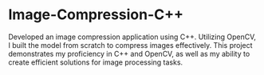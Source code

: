 # Image-Compression-C++
Developed an image compression application using C++. Utilizing OpenCV, I built the model from scratch to compress images effectively. This project demonstrates my proficiency in C++ and OpenCV, as well as my ability to create efficient solutions for image processing tasks.
